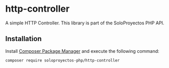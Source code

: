# http-controller
A simple HTTP Controller. This library is part of the SoloProyectos PHP API.

## Installation

Install [Composer Package Manager](https://getcomposer.org/) and execute the following command:
```bash
composer require soloproyectos-php/http-controller
```
